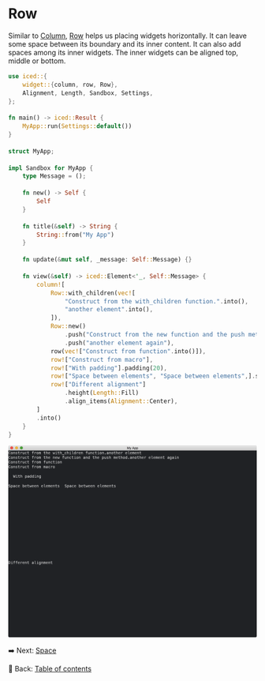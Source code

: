 # Row

Similar to [Column](https://docs.rs/iced/0.12.1/iced/widget/struct.Column.html), [Row](https://docs.rs/iced/0.12.1/iced/widget/struct.Row.html) helps us placing widgets horizontally.
It can leave some space between its boundary and its inner content.
It can also add spaces among its inner widgets.
The inner widgets can be aligned top, middle or bottom.

```rust
use iced::{
    widget::{column, row, Row},
    Alignment, Length, Sandbox, Settings,
};

fn main() -> iced::Result {
    MyApp::run(Settings::default())
}

struct MyApp;

impl Sandbox for MyApp {
    type Message = ();

    fn new() -> Self {
        Self
    }

    fn title(&self) -> String {
        String::from("My App")
    }

    fn update(&mut self, _message: Self::Message) {}

    fn view(&self) -> iced::Element<'_, Self::Message> {
        column![
            Row::with_children(vec![
                "Construct from the with_children function.".into(),
                "another element".into(),
            ]),
            Row::new()
                .push("Construct from the new function and the push method.")
                .push("another element again"),
            row(vec!["Construct from function".into()]),
            row!["Construct from macro"],
            row!["With padding"].padding(20),
            row!["Space between elements", "Space between elements",].spacing(20),
            row!["Different alignment"]
                .height(Length::Fill)
                .align_items(Alignment::Center),
        ]
        .into()
    }
}
```

![Row](./pic/row.png)

:arrow_right:  Next: [Space](./space.md)

:blue_book: Back: [Table of contents](./../README.md)
